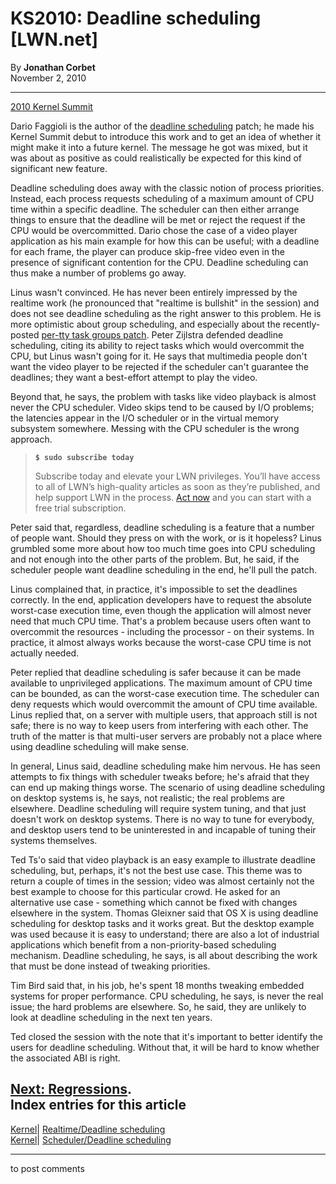 # KS2010: Deadline scheduling [LWN.net]

By **Jonathan Corbet**  
November 2, 2010 

* * *

[2010 Kernel Summit](/Articles/KernelSummit2010/)

Dario Faggioli is the author of the [deadline scheduling](/Articles/378044/) patch; he made his Kernel Summit debut to introduce this work and to get an idea of whether it might make it into a future kernel. The message he got was mixed, but it was about as positive as could realistically be expected for this kind of significant new feature. 

Deadline scheduling does away with the classic notion of process priorities. Instead, each process requests scheduling of a maximum amount of CPU time within a specific deadline. The scheduler can then either arrange things to ensure that the deadline will be met or reject the request if the CPU would be overcommitted. Dario chose the case of a video player application as his main example for how this can be useful; with a deadline for each frame, the player can produce skip-free video even in the presence of significant contention for the CPU. Deadline scheduling can thus make a number of problems go away. 

Linus wasn't convinced. He has never been entirely impressed by the realtime work (he pronounced that "realtime is bullshit" in the session) and does not see deadline scheduling as the right answer to this problem. He is more optimistic about group scheduling, and especially about the recently-posted [per-tty task groups patch](/Articles/410517/). Peter Zijlstra defended deadline scheduling, citing its ability to reject tasks which would overcommit the CPU, but Linus wasn't going for it. He says that multimedia people don't want the video player to be rejected if the scheduler can't guarantee the deadlines; they want a best-effort attempt to play the video. 

Beyond that, he says, the problem with tasks like video playback is almost never the CPU scheduler. Video skips tend to be caused by I/O problems; the latencies appear in the I/O scheduler or in the virtual memory subsystem somewhere. Messing with the CPU scheduler is the wrong approach. 

> **`$ sudo subscribe today`**
> 
> Subscribe today and elevate your LWN privileges. You’ll have access to all of LWN’s high-quality articles as soon as they’re published, and help support LWN in the process. [Act now](https://lwn.net/Promo/nst-sudo/claim) and you can start with a free trial subscription. 

Peter said that, regardless, deadline scheduling is a feature that a number of people want. Should they press on with the work, or is it hopeless? Linus grumbled some more about how too much time goes into CPU scheduling and not enough into the other parts of the problem. But, he said, if the scheduler people want deadline scheduling in the end, he'll pull the patch. 

Linus complained that, in practice, it's impossible to set the deadlines correctly. In the end, application developers have to request the absolute worst-case execution time, even though the application will almost never need that much CPU time. That's a problem because users often want to overcommit the resources - including the processor - on their systems. In practice, it almost always works because the worst-case CPU time is not actually needed. 

Peter replied that deadline scheduling is safer because it can be made available to unprivileged applications. The maximum amount of CPU time can be bounded, as can the worst-case execution time. The scheduler can deny requests which would overcommit the amount of CPU time available. Linus replied that, on a server with multiple users, that approach still is not safe; there is no way to keep users from interfering with each other. The truth of the matter is that multi-user servers are probably not a place where using deadline scheduling will make sense. 

In general, Linus said, deadline scheduling make him nervous. He has seen attempts to fix things with scheduler tweaks before; he's afraid that they can end up making things worse. The scenario of using deadline scheduling on desktop systems is, he says, not realistic; the real problems are elsewhere. Deadline scheduling will require system tuning, and that just doesn't work on desktop systems. There is no way to tune for everybody, and desktop users tend to be uninterested in and incapable of tuning their systems themselves. 

Ted Ts'o said that video playback is an easy example to illustrate deadline scheduling, but, perhaps, it's not the best use case. This theme was to return a couple of times in the session; video was almost certainly not the best example to choose for this particular crowd. He asked for an alternative use case - something which cannot be fixed with changes elsewhere in the system. Thomas Gleixner said that OS X is using deadline scheduling for desktop tasks and it works great. But the desktop example was used because it is easy to understand; there are also a lot of industrial applications which benefit from a non-priority-based scheduling mechanism. Deadline scheduling, he says, is all about describing the work that must be done instead of tweaking priorities. 

Tim Bird said that, in his job, he's spent 18 months tweaking embedded systems for proper performance. CPU scheduling, he says, is never the real issue; the hard problems are elsewhere. So, he said, they are unlikely to look at deadline scheduling in the next ten years. 

Ted closed the session with the note that it's important to better identify the users for deadline scheduling. Without that, it will be hard to know whether the associated ABI is right. 

[Next: Regressions](/Articles/412746/).  
Index entries for this article  
---  
[Kernel](/Kernel/Index)| [Realtime/Deadline scheduling](/Kernel/Index#Realtime-Deadline_scheduling)  
[Kernel](/Kernel/Index)| [Scheduler/Deadline scheduling](/Kernel/Index#Scheduler-Deadline_scheduling)  
  


* * *

to post comments 
